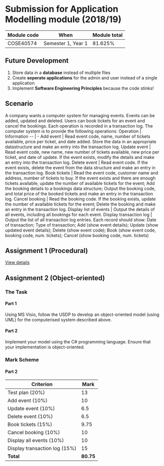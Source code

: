 # Submission for Application Modelling module (2018/19)
Module code | When | Module total
-- | - | -
COSE40574 | Semester 1, Year 1 | 81.625%

## Future Development
1. Store data in a **database** instead of multiple files
1. Create **seperate applications** for the admin and user instead of a single application
1. Implement **Software Engineering Principles** because the code stinks!

## Scenario
A company wants a computer system for managing events. Events can be added, updated and deleted. Users can book tickets for an event and cancel the bookings.
Each operation is recorded in a transaction log.
The computer system is to provide the following operations:
Operation | Information
-- | -
Add event | Read event code, name, number of tickets available, price per ticket, and date added. Store the data in an appropriate datastructure and make an entry into the transaction log.
Update event | Read event code, new name, new number of tickets available, new price per ticket, and date of update. If the event exists, modify the details and make an entry into the transaction log.
Delete event | Read event code. If the event exists, delete the event from the data structure and make an entry in the transaction log.
Book tickets | Read the event code, customer name and address, number of tickets to buy. If the event exists and there are enough tickets available, update the number of available tickets for the event; Add the booking details to a bookings data structure; Output the booking code, and total price of the booked tickets and make an entry in the transaction log.
Cancel booking | Read the booking code. If the booking exists, update the number of available tickets for the event; Delete the booking and make an entry in the transaction log.
Display list of events | Output the details of all events, including all bookings for each event.
Display transaction log | Output the list of all transaction log entries. Each record should show: Date of transaction; Type of transaction; Add (show event details); Update (show updated event details); Delete (show event code); Book (show event code, booking code, num. tickets); Cancel (show booking code, num. tickets)

## Assignment 1 (Procedural)
[View details](http://github.com/DanBuxton/EventsManagementSystem)

## Assignment 2 (Object-oriented)
### The Task
#### Part 1
Using MS Visio, follow the USDP to develop an object-oriented model (using UML) for the computerised system described above.

#### Part 2
Implement your model using the C# programming language. Ensure that your implementation is object-oriented.

### Mark Scheme
#### Part 2
Criterion | Mark
-- | -
Test plan (20%) | 13
Add event (10%) | 10
Update event (10%) | 6.5
Delete event (10%) | 6.5
Book tickets (15%) | 9.75
Cancel booking (10%) | 10
Display all events (10%) | 10
Display transaction log (15%) | 15
**Total** | **80.75**
